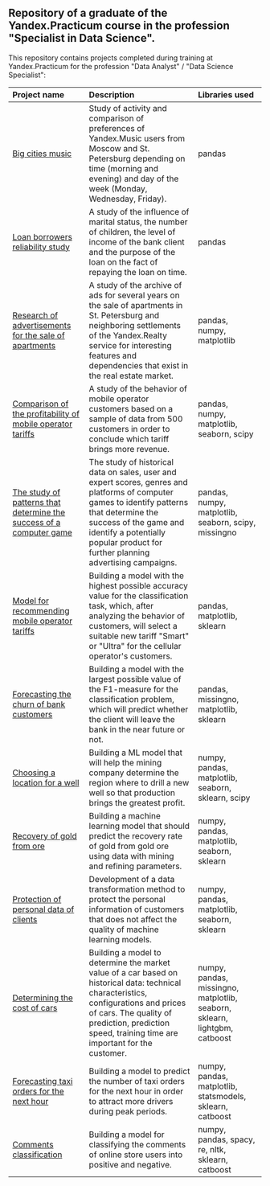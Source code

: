 ## Repository of a graduate of the Yandex.Practicum course in the profession "Specialist in Data Science".
This repository contains projects completed during training at Yandex.Practicum for the profession "Data Analyst" / "Data Science Specialist":

| Project name          | Description                 | Libraries used  |
| :-------------------- | :---------------------------|:----------------|
| [Big cities music](https://github.com/stasadeus/yandex_practicum_data_science_eng/tree/main/big_cities_music)| Study of activity and comparison of preferences of Yandex.Music users from Moscow and St. Petersburg depending on time (morning and evening) and day of the week (Monday, Wednesday, Friday).|         pandas        | 
| [Loan borrowers reliability study](https://github.com/stasadeus/yandex_practicum_data_science_eng/tree/main/loan_borrowers_reliability)| A study of the influence of marital status, the number of children, the level of income of the bank client and the purpose of the loan on the fact of repaying the loan on time. | pandas |
| [Research of advertisements for the sale of apartments](https://github.com/stasadeus/yandex_practicum_data_science_eng/tree/main/apartments_sale_ads_research)| A study of the archive of ads for several years on the sale of apartments in St. Petersburg and neighboring settlements of the Yandex.Realty service for interesting features and dependencies that exist in the real estate market.| pandas, numpy, matplotlib |
| [Comparison of the profitability of mobile operator tariffs](https://github.com/stasadeus/yandex_practicum_data_science_eng/tree/main/mobile_operator_tariffs_profitability)| A study of the behavior of mobile operator customers based on a sample of data from 500 customers in order to conclude which tariff brings more revenue.| pandas, numpy, matplotlib, seaborn, scipy |
| [The study of patterns that determine the success of a computer game](https://github.com/stasadeus/yandex_practicum_data_science_eng/tree/main/computer_game_success_patterns)| The study of historical data on sales, user and expert scores, genres and platforms of computer games to identify patterns that determine the success of the game and identify a potentially popular product for further planning advertising campaigns. |  pandas, numpy, matplotlib, seaborn, scipy, missingno |
| [Model for recommending mobile operator tariffs](https://github.com/stasadeus/yandex_practicum_data_science_eng/tree/main/tariffs_recomendation_model)| Building a model with the highest possible accuracy value for the classification task, which, after analyzing the behavior of customers, will select a suitable new tariff "Smart" or "Ultra" for the cellular operator's customers. |  pandas, matplotlib, sklearn |
| [Forecasting the churn of bank customers](https://github.com/stasadeus/yandex_practicum_data_science_eng/tree/main/bank_customer_churn_forecast)| Building a model with the largest possible value of the F1-measure for the classification problem, which will predict whether the client will leave the bank in the near future or not. |  pandas, missingno, matplotlib, sklearn |
| [Choosing a location for a well](https://github.com/stasadeus/yandex_practicum_data_science_eng/tree/main/choosing_location_for_well)| Building a ML model that will help the mining company determine the region where to drill a new well so that production brings the greatest profit.  |  numpy, pandas, matplotlib, seaborn, sklearn, scipy |
| [Recovery of gold from ore](https://github.com/stasadeus/yandex_practicum_data_science_eng/tree/main/gold_recovery)| Building a machine learning model that should predict the recovery rate of gold from gold ore using data with mining and refining parameters. | numpy, pandas, matplotlib, seaborn, sklearn |
| [Protection of personal data of clients](https://github.com/stasadeus/yandex_practicum_data_science_eng/tree/main/personal_data_protection)| Development of a data transformation method to protect the personal information of customers that does not affect the quality of machine learning models.  |  numpy, pandas, matplotlib, seaborn, sklearn |
| [Determining the cost of cars](https://github.com/stasadeus/yandex_practicum_data_science_eng/tree/main/predict_cost_of_cars)| Building a model to determine the market value of a car based on historical data: technical characteristics, configurations and prices of cars. The quality of prediction, prediction speed, training time are important for the customer.   |  numpy, pandas, missingno, matplotlib, seaborn, sklearn, lightgbm, catboost |
| [Forecasting taxi orders for the next hour](https://github.com/stasadeus/yandex_practicum_data_science_eng/tree/main/taxi_orders_forecast)| Building a model to predict the number of taxi orders for the next hour in order to attract more drivers during peak periods. |  numpy, pandas, matplotlib, statsmodels, sklearn, catboost 
| [Comments classification](https://github.com/stasadeus/yandex_practicum_data_science_eng/tree/main/comments_classification)| Building a model for classifying the comments of online store users into positive and negative. |  numpy, pandas, spacy, re, nltk, sklearn, catboost |
